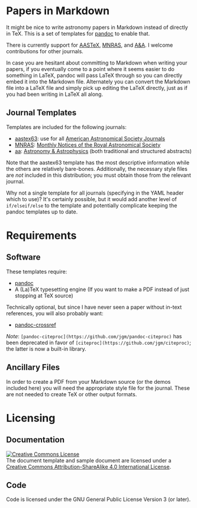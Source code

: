 # Papers in Markdown

It might be nice to write astronomy papers in Markdown instead of directly in TeX.
This is a set of templates for [pandoc](https://pandoc.org/) to enable that.

There is currently support for [AASTeX](https://journals.aas.org/authors/aastex/), [MNRAS](https://academic.oup.com/mnras/), and [A&A](https://www.aanda.org/).
I welcome contributions for other journals.

In case you are hesitant about committing to Markdown when writing your papers, if you eventually come to a point where it seems easier to do something in LaTeX, pandoc will pass LaTeX through so you can directly embed it into the Markdown file.
Alternately you can convert the Markdown file into a LaTeX file and simply pick up editing the LaTeX directly, just as if you had been writing in LaTeX all along.

## Journal Templates

Templates are included for the following journals:

* [aastex63](aastex63/): use for all [American Astronomical Society Journals](https://aas.org/publications/publishing)
* [MNRAS](mnras/): [Monthly Notices of the Royal Astronomical Society](https://academic.oup.com/mnras/)
* [aa](aa/): [Astronomy & Astrophysics](https://www.aanda.org/) (both traditional and structured abstracts)

Note that the aastex63 template has the most descriptive information while the others are relatively bare-bones.
Additionally, the necessary style files are *not* included in this distribution; you must obtain those from the relevant journal.

Why not a single template for all journals (specifying in the YAML header which to use)?
It's certainly possible, but it would add another level of `if/elseif/else` to the template and potentially complicate keeping the pandoc templates up to date.

# Requirements

## Software

These templates require:

- [pandoc](https://pandoc.org)
- A (La)TeX typesetting engine (If you want to make a PDF instead of just stopping at TeX source)

Technically optional, but since I have never seen a paper without in-text references, you will also probably want:

- [pandoc-crossref](https://github.com/lierdakil/pandoc-crossref)

*Note*: `[pandoc-citeproc](https://github.com/jgm/pandoc-citeproc)` has been deprecated in favor of `[citeproc](https://github.com/jgm/citeproc)`; the latter is now a built-in library.

## Ancillary Files

In order to create a PDF from your Markdown source (or the demos included here) you will need the appropriate style file for the journal.
These are not needed to create TeX or other output formats.

# Licensing

## Documentation

<a rel="license" href="http://creativecommons.org/licenses/by-sa/4.0/"><img alt="Creative Commons License" style="border-width:0" src="https://i.creativecommons.org/l/by-sa/4.0/88x31.png" /></a><br />The document template and sample document are licensed under a <a rel="license" href="http://creativecommons.org/licenses/by-sa/4.0/">Creative Commons Attribution-ShareAlike 4.0 International License</a>.

## Code

Code is licensed under the GNU General Public License Version 3 (or later).
